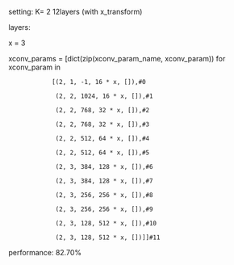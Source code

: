 setting: K= 2  12layers (with x_transform)

layers:

x = 3

xconv_params = [dict(zip(xconv_param_name, xconv_param)) for xconv_param in

                [(2, 1, -1, 16 * x, []),#0

                 (2, 2, 1024, 16 * x, []),#1

                 (2, 2, 768, 32 * x, []),#2

                 (2, 2, 768, 32 * x, []),#3

                 (2, 2, 512, 64 * x, []),#4

                 (2, 2, 512, 64 * x, []),#5

                 (2, 3, 384, 128 * x, []),#6

                 (2, 3, 384, 128 * x, []),#7

                 (2, 3, 256, 256 * x, []),#8

                 (2, 3, 256, 256 * x, []),#9

                 (2, 3, 128, 512 * x, []),#10

                 (2, 3, 128, 512 * x, [])]]#11
                

performance: 82.70%
